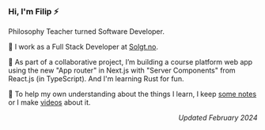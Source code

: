 ### Hi, I'm Filip ⚡

Philosophy Teacher turned Software Developer.

💼 I work as a Full Stack Developer at [Solgt.no](https://solgt.no).

🌱 As part of a collaborative project, I’m building a course platform web app using the new "App router" in Next.js with "Server Components" from React.js (in TypeScript). And I'm learning Rust for fun. 

🤔 To help my own understanding about the things I learn, I keep [some notes](https://www.filipniklas.com/programming/) or I make [videos](https://www.youtube.com/channel/UCucr6RJk-jCqVYWtxJQ-2Ag) about it. 

_<p align="right">Updated February 2024</p>_
<!--
**Firgrep/Firgrep** is a ✨ _special_ ✨ repository because its `README.md` (this file) appears on your GitHub profile.

Here are some ideas to get you started:

- 🔭 I’m currently working on ...
- 🌱 I’m currently learning ...
- 👯 I’m looking to collaborate on ...
- 🤔 I’m looking for help with ...
- 💬 Ask me about ...
- 📫 How to reach me: ...
- 😄 Pronouns: ...
- ⚡ Fun fact: ...
-->
